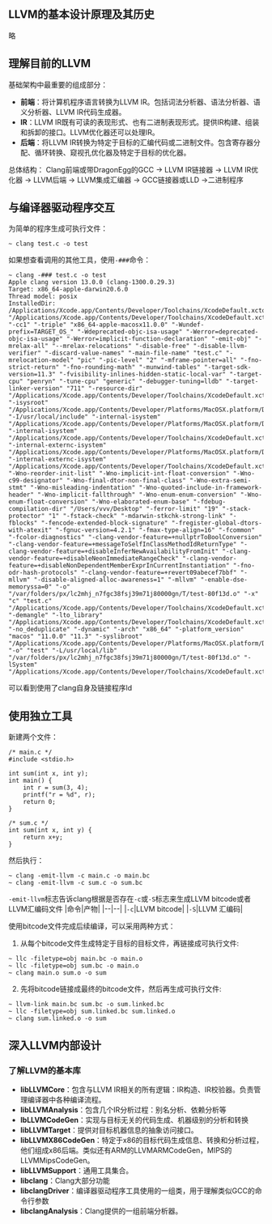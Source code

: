 ## LLVM的基本设计原理及其历史
略

## 理解目前的LLVM
基础架构中最重要的组成部分：
- **前端**：将计算机程序语言转换为LLVM IR。包括词法分析器、语法分析器、语义分析器、LLVM IR代码生成器。
- **IR**：LLVM IR既有可读的表现形式、也有二进制表现形式。提供IR构建、组装和拆卸的接口。LLVM优化器还可以处理IR。
- **后端**：将LLVM IR转换为特定于目标的汇编代码或二进制文件。包含寄存器分配、循环转换、窥视孔优化器及特定于目标的优化器。

总体结构：
Clang前端或带DragonEgg的GCC -> LLVM IR链接器 -> LLVM IR优化器 -> LLVM后端 -> LLVM集成汇编器 -> GCC链接器或LLD ->二进制程序


## 与编译器驱动程序交互
为简单的程序生成可执行文件：
```
~ clang test.c -o test
```
如果想查看调用的其他工具，使用```-###```命令：
```
~ clang -### test.c -o test
Apple clang version 13.0.0 (clang-1300.0.29.3)
Target: x86_64-apple-darwin20.6.0
Thread model: posix
InstalledDir: /Applications/Xcode.app/Contents/Developer/Toolchains/XcodeDefault.xctoolchain/usr/bin
"/Applications/Xcode.app/Contents/Developer/Toolchains/XcodeDefault.xctoolchain/usr/bin/clang" "-cc1" "-triple" "x86_64-apple-macosx11.0.0" "-Wundef-prefix=TARGET_OS_" "-Wdeprecated-objc-isa-usage" "-Werror=deprecated-objc-isa-usage" "-Werror=implicit-function-declaration" "-emit-obj" "-mrelax-all" "--mrelax-relocations" "-disable-free" "-disable-llvm-verifier" "-discard-value-names" "-main-file-name" "test.c" "-mrelocation-model" "pic" "-pic-level" "2" "-mframe-pointer=all" "-fno-strict-return" "-fno-rounding-math" "-munwind-tables" "-target-sdk-version=11.3" "-fvisibility-inlines-hidden-static-local-var" "-target-cpu" "penryn" "-tune-cpu" "generic" "-debugger-tuning=lldb" "-target-linker-version" "711" "-resource-dir" "/Applications/Xcode.app/Contents/Developer/Toolchains/XcodeDefault.xctoolchain/usr/lib/clang/13.0.0" "-isysroot" "/Applications/Xcode.app/Contents/Developer/Platforms/MacOSX.platform/Developer/SDKs/MacOSX.sdk" "-I/usr/local/include" "-internal-isystem" "/Applications/Xcode.app/Contents/Developer/Platforms/MacOSX.platform/Developer/SDKs/MacOSX.sdk/usr/local/include" "-internal-isystem" "/Applications/Xcode.app/Contents/Developer/Toolchains/XcodeDefault.xctoolchain/usr/lib/clang/13.0.0/include" "-internal-externc-isystem" "/Applications/Xcode.app/Contents/Developer/Platforms/MacOSX.platform/Developer/SDKs/MacOSX.sdk/usr/include" "-internal-externc-isystem" "/Applications/Xcode.app/Contents/Developer/Toolchains/XcodeDefault.xctoolchain/usr/include" "-Wno-reorder-init-list" "-Wno-implicit-int-float-conversion" "-Wno-c99-designator" "-Wno-final-dtor-non-final-class" "-Wno-extra-semi-stmt" "-Wno-misleading-indentation" "-Wno-quoted-include-in-framework-header" "-Wno-implicit-fallthrough" "-Wno-enum-enum-conversion" "-Wno-enum-float-conversion" "-Wno-elaborated-enum-base" "-fdebug-compilation-dir" "/Users/vvv/Desktop" "-ferror-limit" "19" "-stack-protector" "1" "-fstack-check" "-mdarwin-stkchk-strong-link" "-fblocks" "-fencode-extended-block-signature" "-fregister-global-dtors-with-atexit" "-fgnuc-version=4.2.1" "-fmax-type-align=16" "-fcommon" "-fcolor-diagnostics" "-clang-vendor-feature=+nullptrToBoolConversion" "-clang-vendor-feature=+messageToSelfInClassMethodIdReturnType" "-clang-vendor-feature=+disableInferNewAvailabilityFromInit" "-clang-vendor-feature=+disableNeonImmediateRangeCheck" "-clang-vendor-feature=+disableNonDependentMemberExprInCurrentInstantiation" "-fno-odr-hash-protocols" "-clang-vendor-feature=+revert09abecef7bbf" "-mllvm" "-disable-aligned-alloc-awareness=1" "-mllvm" "-enable-dse-memoryssa=0" "-o" "/var/folders/px/lc2mhj_n7fgc38fsj39m71j80000gn/T/test-80f13d.o" "-x" "c" "test.c"
"/Applications/Xcode.app/Contents/Developer/Toolchains/XcodeDefault.xctoolchain/usr/bin/ld" "-demangle" "-lto_library" "/Applications/Xcode.app/Contents/Developer/Toolchains/XcodeDefault.xctoolchain/usr/lib/libLTO.dylib" "-no_deduplicate" "-dynamic" "-arch" "x86_64" "-platform_version" "macos" "11.0.0" "11.3" "-syslibroot" "/Applications/Xcode.app/Contents/Developer/Platforms/MacOSX.platform/Developer/SDKs/MacOSX.sdk" "-o" "test" "-L/usr/local/lib" "/var/folders/px/lc2mhj_n7fgc38fsj39m71j80000gn/T/test-80f13d.o" "-lSystem" "/Applications/Xcode.app/Contents/Developer/Toolchains/XcodeDefault.xctoolchain/usr/lib/clang/13.0.0/lib/darwin/libclang_rt.osx.a"
```

可以看到使用了clang自身及链接程序ld

## 使用独立工具
新建两个文件：
```
/* main.c */
#include <stdio.h>

int sum(int x, int y);
int main() {
    int r = sum(3, 4);
    printf("r = %d", r);
    return 0;
}
```

```
/* sum.c */
int sum(int x, int y) {
    return x+y;
}
```
然后执行：
```
~ clang -emit-llvm -c main.c -o main.bc
~ clang -emit-llvm -c sum.c -o sum.bc
```

```-emit-llvm```标志告诉clang根据是否存在```-c```或```-S```标志来生成LLVM bitcode或者LLVM汇编码文件
|命令|产物|
|--|--|
|```-c```|LLVM bitcode|
|```-S```|LLVM 汇编码|


使用bitcode文件完成后续编译，可以采用两种方式：

 1. 从每个bitcode文件生成特定于目标的目标文件，再链接成可执行文件:
```
~ llc -filetype=obj main.bc -o main.o
~ llc -filetype=obj sum.bc -o main.o
~ clang main.o sum.o -o sum
```

 2. 先将bitcode链接成最终的bitcode文件，然后再生成可执行文件:
```
~ llvm-link main.bc sum.bc -o sum.linked.bc
~ llc -filetype=obj sum.linked.bc sum.linked.o
~ clang sum.linked.o -o sum
```

## 深入LLVM内部设计

### 了解LLVM的基本库
- **libLLVMCore**：包含与LLVM IR相关的所有逻辑：IR构造、IR校验器。负责管理编译器中各种编译流程。
- **libLLVMAnalysis**：包含几个IR分析过程：别名分析、依赖分析等
- **lbLLVMCodeGen**：实现与目标无关的代码生成、机器级别的分析和转换
- **libLLVMTarget**：提供对目标机器信息的抽象访问接口。
- **libLLVMX86CodeGen**：特定于x86的目标代码生成信息、转换和分析过程，他们组成x86后端。类似还有ARM的LLVMARMCodeGen，MIPS的LLVMMipsCodeGen。
- **libLLVMSupport**：通用工具集合。
- **libclang**：Clang大部分功能
- **libclangDriver**：编译器驱动程序工具使用的一组类，用于理解类似GCC的命令行参数
- **libclangAnalysis**：Clang提供的一组前端分析器。
